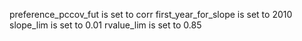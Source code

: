 preference\_pccov\_fut is set to corr
first\_year\_for\_slope is set to 2010
slope\_lim is set to 0.01
rvalue\_lim is set to 0.85